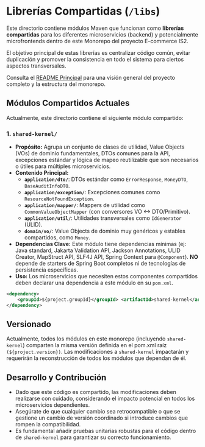# Librerías Compartidas (`/libs`)

Este directorio contiene módulos Maven que funcionan como **librerías compartidas** para los diferentes microservicios (backend) y potencialmente microfrontends dentro de este Monorepo del proyecto E-commerce IS2.

El objetivo principal de estas librerías es centralizar código común, evitar duplicación y promover la consistencia en todo el sistema para ciertos aspectos transversales.

Consulta el [README Principal](../README.md) para una visión general del proyecto completo y la estructura del monorepo.

## Módulos Compartidos Actuales

Actualmente, este directorio contiene el siguiente módulo compartido:

### 1. `shared-kernel/`

* **Propósito:** Agrupa un conjunto de clases de utilidad, Value Objects (VOs) de dominio fundamentales, DTOs comunes para la API, excepciones estándar y lógica de mapeo reutilizable que son necesarios o útiles para múltiples microservicios.
* **Contenido Principal:**
    * **`application/dto/`**: DTOs estándar como `ErrorResponse`, `MoneyDTO`, `BaseAuditInfoDTO`.
    * **`application/exception/`**: Excepciones comunes como `ResourceNotFoundException`.
    * **`application/mapper/`**: Mappers de utilidad como `CommonValueObjectMapper` (con conversores VO <-> DTO/Primitivo).
    * **`application/util/`**: Utilidades transversales como `IdGenerator` (ULID).
    * **`domain/vo/`**: Value Objects de dominio muy genéricos y estables compartidos, como `Money`. 
* **Dependencias Clave:** Este módulo tiene dependencias mínimas (ej: Java standard, Jakarta Validation API, Jackson Annotations, ULID Creator, MapStruct API, SLF4J API, Spring Context para `@Component`). **NO** depende de starters de Spring Boot completos ni de tecnologías de persistencia específicas.
* **Uso:** Los microservicios que necesiten estos componentes compartidos deben declarar una dependencia a este módulo en su `pom.xml`.

```xml
<dependency>
    <groupId>${project.groupId}</groupId> <artifactId>shared-kernel</artifactId>
</dependency>
```

## Versionado
Actualmente, todos los módulos en este monorepo (incluyendo ```shared-kernel```) comparten la misma versión definida en el pom.xml raíz ```(${project.version})```. Las modificaciones a ```shared-kernel``` impactarán y requerirán la reconstrucción de todos los módulos que dependan de él.

## Desarrollo y Contribución
* Dado que este código es compartido, las modificaciones deben realizarse con cuidado, considerando el impacto potencial en todos los microservicios dependientes.
* Asegúrate de que cualquier cambio sea retrocompatible o que se gestione un cambio de versión coordinado si introduce cambios que rompen la compatibilidad.
* Es fundamental añadir pruebas unitarias robustas para el código dentro de ```shared-kernel``` para garantizar su correcto funcionamiento.